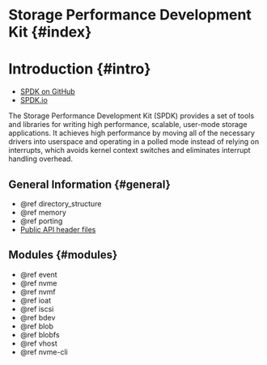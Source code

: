 # Storage Performance Development Kit {#index}

# Introduction {#intro}

- [SPDK on GitHub](https://github.com/spdk/spdk/)
- [SPDK.io](http://www.spdk.io/)

The Storage Performance Development Kit (SPDK) provides a set of tools and
libraries for writing high performance, scalable, user-mode storage
applications. It achieves high performance by moving all of the necessary
drivers into userspace and operating in a polled mode instead of relying on
interrupts, which avoids kernel context switches and eliminates interrupt
handling overhead.

## General Information {#general}

 - @ref directory_structure
 - @ref memory
 - @ref porting
 - [Public API header files](files.html)

## Modules {#modules}

- @ref event
- @ref nvme
- @ref nvmf
- @ref ioat
- @ref iscsi
- @ref bdev
- @ref blob
- @ref blobfs
- @ref vhost
- @ref nvme-cli
